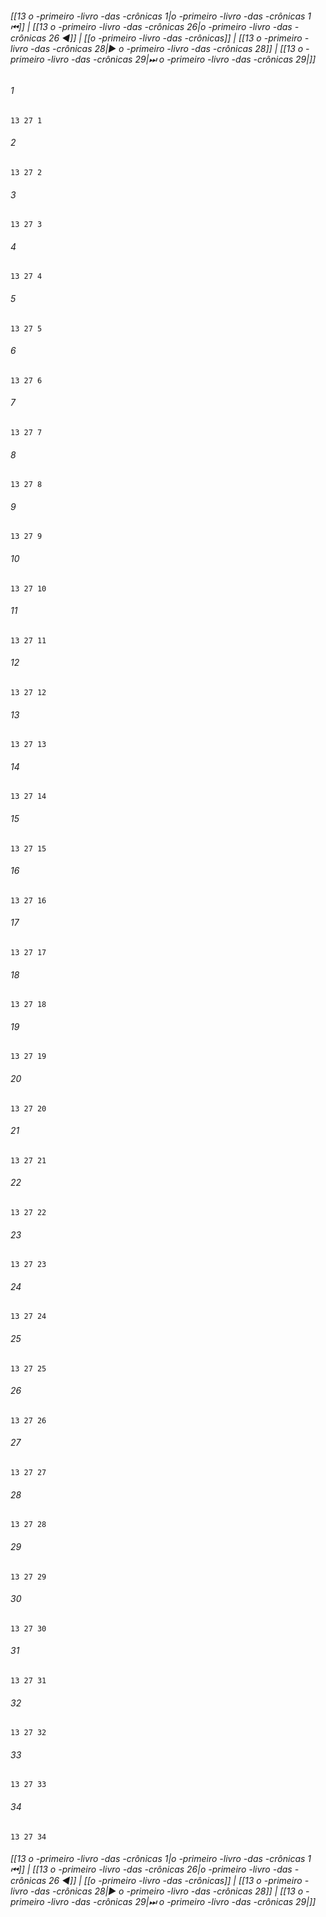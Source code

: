 
###### [[13 o -primeiro -livro -das -crônicas 1|o -primeiro -livro -das -crônicas 1 ⏮]] | [[13 o -primeiro -livro -das -crônicas 26|o -primeiro -livro -das -crônicas 26 ◀]] | [[o -primeiro -livro -das -crônicas]] | [[13 o -primeiro -livro -das -crônicas 28|▶ o -primeiro -livro -das -crônicas 28]] | [[13 o -primeiro -livro -das -crônicas 29|⏭ o -primeiro -livro -das -crônicas 29|]]

###### 1
``` verse
13 27 1 
```
###### 2
``` verse
13 27 2 
```
###### 3
``` verse
13 27 3 
```
###### 4
``` verse
13 27 4 
```
###### 5
``` verse
13 27 5 
```
###### 6
``` verse
13 27 6 
```
###### 7
``` verse
13 27 7 
```
###### 8
``` verse
13 27 8 
```
###### 9
``` verse
13 27 9 
```
###### 10
``` verse
13 27 10 
```
###### 11
``` verse
13 27 11 
```
###### 12
``` verse
13 27 12 
```
###### 13
``` verse
13 27 13 
```
###### 14
``` verse
13 27 14 
```
###### 15
``` verse
13 27 15 
```
###### 16
``` verse
13 27 16 
```
###### 17
``` verse
13 27 17 
```
###### 18
``` verse
13 27 18 
```
###### 19
``` verse
13 27 19 
```
###### 20
``` verse
13 27 20 
```
###### 21
``` verse
13 27 21 
```
###### 22
``` verse
13 27 22 
```
###### 23
``` verse
13 27 23 
```
###### 24
``` verse
13 27 24 
```
###### 25
``` verse
13 27 25 
```
###### 26
``` verse
13 27 26 
```
###### 27
``` verse
13 27 27 
```
###### 28
``` verse
13 27 28 
```
###### 29
``` verse
13 27 29 
```
###### 30
``` verse
13 27 30 
```
###### 31
``` verse
13 27 31 
```
###### 32
``` verse
13 27 32 
```
###### 33
``` verse
13 27 33 
```
###### 34
``` verse
13 27 34 
```

###### [[13 o -primeiro -livro -das -crônicas 1|o -primeiro -livro -das -crônicas 1 ⏮]] | [[13 o -primeiro -livro -das -crônicas 26|o -primeiro -livro -das -crônicas 26 ◀]] | [[o -primeiro -livro -das -crônicas]] | [[13 o -primeiro -livro -das -crônicas 28|▶ o -primeiro -livro -das -crônicas 28]] | [[13 o -primeiro -livro -das -crônicas 29|⏭ o -primeiro -livro -das -crônicas 29|]]

